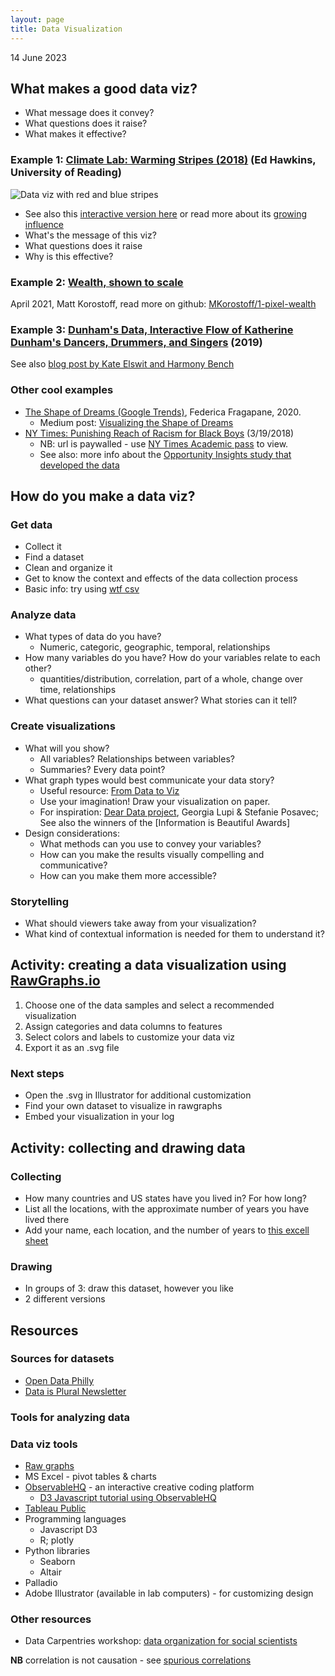 ```yaml
---
layout: page
title: Data Visualization
---
```


14 June 2023

## What makes a good data viz?

- What message does it convey?
- What questions does it raise?
- What makes it effective?

### Example 1: [Climate Lab: Warming Stripes (2018)](https://bpb-eu-w2.wpmucdn.com/blogs.reading.ac.uk/dist/3/187/files/2018/05/globalcore.png)  (Ed Hawkins, University of Reading)

![Data viz with red and blue stripes](https://showyourstripes.info/stripes/GLOBE---1850-2022-MO.png)

- See also this [interactive version here](https://showyourstripes.info/s/globe) or read more about its [growing influence](https://nightingaledvs.com/making-the-growing-influence-of-the-warming-stripes/)
- What's the message of this viz?
- What questions does it raise
- Why is this effective?

### Example 2: [Wealth, shown to scale](https://mkorostoff.github.io/1-pixel-wealth/)
April 2021, Matt Korostoff, read more on github: [MKorostoff/1-pixel-wealth](https://github.com/MKorostoff/1-pixel-wealth)

### Example 3:  [Dunham's Data, Interactive Flow of Katherine Dunham's Dancers, Drummers, and Singers](https://visualizations.dunhamsdata.org/1947-60personnelflow/) (2019) 

See also [blog post by Kate Elswit and Harmony Bench](https://www.dunhamsdata.org/blog/checking-in-the-flows-of-dunhams-performers)


### Other cool examples

- [The Shape of Dreams (Google Trends)](https://the-shape-of-dreams.com/#/), Federica Fragapane, 2020.
  - Medium post: [Visualizing the Shape of Dreams](https://medium.com/@frcfr/visualizing-the-shape-of-dreams-for-google-trends-5164c3c4e382)
- [NY Times: Punishing Reach of Racism for Black Boys](https://www.nytimes.com/interactive/2018/03/19/upshot/race-class-white-and-black-men.html?mtrref=search.brave.com&assetType=PAYWALL) (3/19/2018) 
  - NB: url is paywalled - use [NY Times Academic pass](https://myaccount.nytimes.com/edupass/claim) to view.
  - See also: more info about the [Opportunity Insights study that developed the data](https://opportunityinsights.org/paper-category/race/)


## How do you make a data viz?

### Get data

- Collect it
- Find a dataset
- Clean and organize it
- Get to know the context and effects of the data collection process
- Basic info: try using [wtf csv](https://www.databasic.io/en/wtfcsv/)

### Analyze data

- What types of data do you have?
  - Numeric, categoric, geographic, temporal, relationships
- How many variables do you have? How do your variables relate to each other?
  - quantities/distribution, correlation, part of a whole, change over time, relationships
- What questions can your dataset answer? What stories can it tell?

### Create visualizations

- What will you show? 
  - All variables? Relationships between variables? 
  - Summaries? Every data point?
- What graph types would best communicate your data story?
  - Useful resource: [From Data to Viz](https://www.data-to-viz.com/)
  - Use your imagination! Draw your visualization on paper.
  - For inspiration: [Dear Data project](http://www.dear-data.com/theproject), Georgia Lupi & Stefanie Posavec; See also the winners of the [Information is Beautiful Awards]
- Design considerations:
  - What methods can you use to convey your variables?
  - How can you make the results visually compelling and communicative?
  - How can you make them more accessible?

### Storytelling

- What should viewers take away from your visualization?
- What kind of contextual information is needed for them to understand it?

## Activity: creating a data visualization using [RawGraphs.io](https://www.rawgraphs.io/)

1. Choose one of the data samples and select a recommended visualization
2. Assign categories and data columns to features
3. Select colors and labels to customize your data viz
4. Export it as an .svg file

### Next steps
- Open the .svg in Illustrator for additional customization
- Find your own dataset to visualize in rawgraphs
- Embed your visualization in your log

## Activity: collecting and drawing data

### Collecting
- How many countries and US states have you lived in? For how long?
- List all the locations, with the approximate number of years you have lived there
- Add your name, each location, and the number of years to [this excell sheet](https://brynmawr.sharepoint.com/:x:/s/dssf/EUkTDIyekKxMmwkVKc4QoyQBmbGNDN1-e7j6KtlIkLjjyA?e=eMmAyo)

### Drawing
- In groups of 3: draw this dataset, however you like
- 2 different versions

## Resources

### Sources for datasets
- [Open Data Philly](https://www.opendataphilly.org/)
- [Data is Plural Newsletter](https://www.data-is-plural.com/)

### Tools for analyzing data

### Data viz tools
- [Raw graphs](https://rawgraphs.io/)
- MS Excel - pivot tables & charts
- [ObservableHQ](https://observablehq.com/@observablehq/user-manual) - an interactive creative coding platform
  - [D3 Javascript tutorial using ObservableHQ](https://observablehq.com/@d3/learn-d3-data?collection=@d3/learn-d3)
- [Tableau Public](https://public.tableau.com/en-us/s/download)
- Programming languages
  - Javascript D3
  - R; plotly
- Python libraries
  - Seaborn
  - Altair
- Palladio
- Adobe Illustrator (available in lab computers) - for customizing design

### Other resources

- Data Carpentries workshop: [data organization for social scientists](https://datacarpentry.org/spreadsheets-socialsci/)

**NB** correlation is not causation - see [spurious correlations](https://www.tylervigen.com/spurious-correlations)
